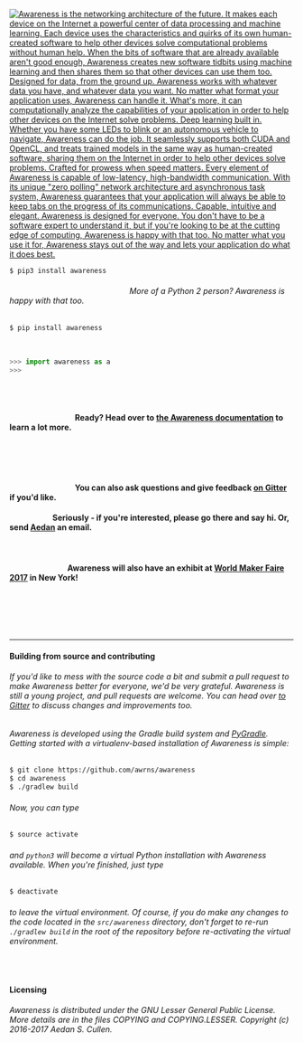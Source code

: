 
<a href="#">

![Awareness is the networking architecture of the future. It makes each device on the Internet a powerful center of data processing and machine learning. Each device uses the characteristics and quirks of its own human-created software to help other devices solve computational problems without human help. When the bits of software that are already available aren't good enough, Awareness creates new software tidbits using machine learning and then shares them so that other devices can use them too. Designed for data,
from the ground up. Awareness works with whatever data you have, and whatever data you want. No matter what format your application uses, Awareness can handle it. What's more, it can computationally analyze the capabilities of your application in order to help other devices on the Internet solve problems. Deep learning 
built in. Whether you have some LEDs to blink or an autonomous vehicle to navigate, Awareness can do the job. It seamlessly supports both CUDA and OpenCL, and treats trained models in the same way as human-created software, sharing them on the Internet in order to help other devices solve problems. Crafted for prowess
when speed matters. Every element of Awareness is capable of low-latency, high-bandwidth communication. With its unique "zero polling" network architecture ard asynchronous task system, Awareness guarantees that your application will always be able to keep tabs on the progress of its communications. Capable, intuitive
and elegant. Awareness is designed for everyone. You don't have to be a software expert to understand it, but if you're looking to be at the cutting edge of computing, Awareness is happy with that too. No matter what you use it for, Awareness stays out of the way and lets your application do what it does best. ](graphics/banner.png)

</a>

```bash
$ pip3 install awareness
```
###### &nbsp;&nbsp;&nbsp;&nbsp;&nbsp;&nbsp;&nbsp;&nbsp;&nbsp;&nbsp;&nbsp;&nbsp;&nbsp;&nbsp;&nbsp;&nbsp;&nbsp;&nbsp;&nbsp;&nbsp;&nbsp;&nbsp;&nbsp;&nbsp;&nbsp;&nbsp;&nbsp;&nbsp;&nbsp;&nbsp;&nbsp;&nbsp;&nbsp;&nbsp;&nbsp;&nbsp;&nbsp;&nbsp;&nbsp;&nbsp;&nbsp;&nbsp;&nbsp;&nbsp;&nbsp;&nbsp;&nbsp;&nbsp;&nbsp;&nbsp;&nbsp;&nbsp;&nbsp;&nbsp;More of a Python 2 person? Awareness is happy with that too.
```bash
$ pip install awareness
```

<br />

```python
>>> import awareness as a
>>>
```

<br />
<br />

#### &nbsp;&nbsp;&nbsp;&nbsp;&nbsp;&nbsp;&nbsp;&nbsp;&nbsp;&nbsp;&nbsp;&nbsp;&nbsp;&nbsp;&nbsp;&nbsp;&nbsp;&nbsp;&nbsp;&nbsp;&nbsp;&nbsp;&nbsp;&nbsp;&nbsp;&nbsp;&nbsp;&nbsp;&nbsp;&nbsp;&nbsp;&nbsp;&nbsp;&nbsp;&nbsp;Ready? Head over to [the Awareness documentation](https://github.com/awrns/awareness/wiki/Awareness-Documentation) to learn a lot more.

<br />
<br />
<br />

#### &nbsp;&nbsp;&nbsp;&nbsp;&nbsp;&nbsp;&nbsp;&nbsp;&nbsp;&nbsp;&nbsp;&nbsp;&nbsp;&nbsp;&nbsp;&nbsp;&nbsp;&nbsp;&nbsp;&nbsp;&nbsp;&nbsp;&nbsp;&nbsp;&nbsp;&nbsp;&nbsp;&nbsp;&nbsp;&nbsp;&nbsp;&nbsp;&nbsp;&nbsp;&nbsp;You can also ask questions and give feedback [on Gitter](https://gitter.im/awrns/Lobby) if you'd like.
#### &nbsp;&nbsp;&nbsp;&nbsp;&nbsp;&nbsp;&nbsp;&nbsp;&nbsp;&nbsp;&nbsp;&nbsp;&nbsp;&nbsp;&nbsp;&nbsp;&nbsp;&nbsp;&nbsp;&nbsp;&nbsp;&nbsp;&nbsp;Seriously - if you're interested, please go there and say hi. Or, send [Aedan](https://github.com/aedancullen) an email.

<br />

#### &nbsp;&nbsp;&nbsp;&nbsp;&nbsp;&nbsp;&nbsp;&nbsp;&nbsp;&nbsp;&nbsp;&nbsp;&nbsp;&nbsp;&nbsp;&nbsp;&nbsp;&nbsp;&nbsp;&nbsp;&nbsp;&nbsp;&nbsp;&nbsp;&nbsp;&nbsp;&nbsp;&nbsp;&nbsp;&nbsp;&nbsp;Awareness will also have an exhibit at [World Maker Faire 2017](//makerfaire.com/new-york/) in New York!

<br />


<br />
<br />
<br />

<hr />

#### Building from source and contributing
###### If you'd like to mess with the source code a bit and submit a pull request to make Awareness better for everyone, we'd be very grateful. Awareness is still a young project, and pull requests are welcome. You can head over [to Gitter](https://gitter.im/awrns/Lobby) to discuss changes and improvements too.
###### Awareness is developed using the Gradle build system and [PyGradle](https://github.com/linkedin/pygradle). Getting started with a virtualenv-based installation of Awareness is simple:
```bash
$ git clone https://github.com/awrns/awareness
$ cd awareness
$ ./gradlew build
```
###### Now, you can type
```bash
$ source activate
```
###### and `python3` will become a virtual Python installation with Awareness available. When you're finished, just type
```bash
$ deactivate
```
###### to leave the virtual environment. Of course, if you do make any changes to the code located in the `src/awareness` directory, don't forget to re-run `./gradlew build` in the root of the repository before re-activating the virtual environment.

<br />

#### Licensing
###### Awareness is distributed under the GNU Lesser General Public License. More details are in the files COPYING and COPYING.LESSER. Copyright (c) 2016-2017 Aedan S. Cullen.

